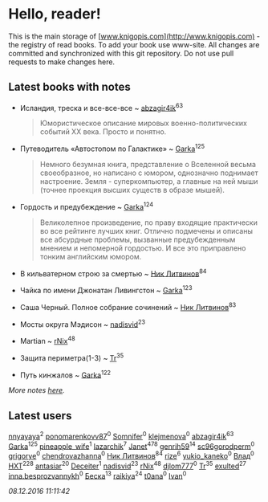 # Hello, reader!
This is the main storage of [www.knigopis.com](http://www.knigopis.com) - the registry of read books.
To add your book use www-site. All changes are committed and synchronized with this git repository.
Do not use pull requests to make changes here.


## Latest books with notes
* Исландия, треска и все-все-все ~ [abzagir4ik](users/362/3621623-vkontakte)<sup>63</sup>
    > Юмористическое описание мировых военно-политических событий ХХ века. Просто и понятно.

* Путеводитель «Автостопом по Галактике» ~ [Garka](users/115/115753719718250012620-google)<sup>125</sup>
    > Немного безумная книга, представление о Вселенной весьма своеобразное, но написано с юмором, однозначно поднимает настроение. Земля - суперкомпьютер, а главные на ней мыши (точнее проекция высших существ в образе мышей).

* Гордость и предубеждение ~ [Garka](users/115/115753719718250012620-google)<sup>124</sup>
    > Великолепное произведение, по праву входящие практически во все рейтинге лучших книг. Отлично подмечены и описаны все абсурдные проблемы, вызванные предубежденным мнением и непомерной гордостью. И все это приправлено тонким английским юмором.

* В кильватерном строю за смертью ~ [Ник Литвинов](users/241/241974816-vkontakte)<sup>84</sup>

* Чайка по имени Джонатан Ливингстон ~ [Garka](users/115/115753719718250012620-google)<sup>123</sup>

* Саша Черный. Полное собрание сочинений ~ [Ник Литвинов](users/241/241974816-vkontakte)<sup>83</sup>

* Мосты округа Мэдисон ~ [nadisvid](users/113/1138852626183846-facebook)<sup>23</sup>

* Martian ~ [rNix](users/115/115622071-twitter)<sup>48</sup>

* Защита периметра(1-3) ~ [Tr](users/122/12282474-vkontakte)<sup>35</sup>

* Путь кинжалов ~ [Garka](users/115/115753719718250012620-google)<sup>122</sup>


_More notes [here](latest_books_with_notes.md)._


## Latest users
[nnyayaya](users/188/188067473-vkontakte)<sup>2</sup> 
[ponomarenkovv87](users/376/376238510-yandex)<sup>0</sup> 
[Somnifer](users/366/366290463729695-facebook)<sup>0</sup> 
[klejmenova](users/822/822483-vkontakte)<sup>0</sup> 
[abzagir4ik](users/362/3621623-vkontakte)<sup>63</sup> 
[Garka](users/115/115753719718250012620-google)<sup>125</sup> 
[pineapple_wife](users/736/736867466220085249-twitter)<sup>1</sup> 
[lazarchik](users/347/34754901-vkontakte)<sup>7</sup> 
[Janet](users/205/20565064-vkontakte)<sup>478</sup> 
[genrih59](users/872/872361436199401-facebook)<sup>14</sup> 
[sc96gorodperm](users/331/331291543-yandex)<sup>0</sup> 
[grigorye](users/766/7660100-vkontakte)<sup>0</sup> 
[chendrovazhanna](users/140/14024198-vkontakte)<sup>0</sup> 
[Ник Литвинов](users/241/241974816-vkontakte)<sup>84</sup> 
[rize](users/101/101531492482227595895-google)<sup>6</sup> 
[yukio_kaneko](users/324/324247745-vkontakte)<sup>0</sup> 
[Влад](users/130/13066918496098957463-mailru)<sup>0</sup> 
[HXT](users/100/100002563462782-facebook)<sup>228</sup> 
[antasiar](users/688/68827372-vkontakte)<sup>20</sup> 
[Deceiter](users/100/100962054638710244321-google)<sup>1</sup> 
[nadisvid](users/113/1138852626183846-facebook)<sup>23</sup> 
[rNix](users/115/115622071-twitter)<sup>48</sup> 
[djlom777](users/206/20695003-vkontakte)<sup>0</sup> 
[Tr](users/122/12282474-vkontakte)<sup>35</sup> 
[exulted](users/100/100599204551896265722-google)<sup>27</sup> 
[inna.besprozvannykh](users/733/73323849-yandex)<sup>0</sup> 
[Беска](users/157/1577468-vkontakte)<sup>13</sup> 
[raikiya](users/384/384194935-vkontakte)<sup>24</sup> 
[t0ana](users/279/279924540-vkontakte)<sup>0</sup> 
[Ivan](users/111/111629067695534050209-google)<sup>0</sup> 


_08.12.2016 11:11:42_

